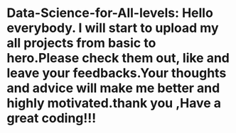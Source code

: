 # Data-Science-for-All-levels: Hello everybody. I will start to upload my all projects from basic to hero.Please check them out, like and  leave your feedbacks.Your thoughts and advice will make me better and highly motivated.thank you ,Have a great coding!!!
